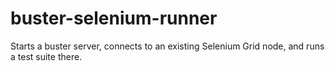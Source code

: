 buster-selenium-runner
======================

Starts a buster server, connects to an existing Selenium Grid node, and runs a test suite there.
